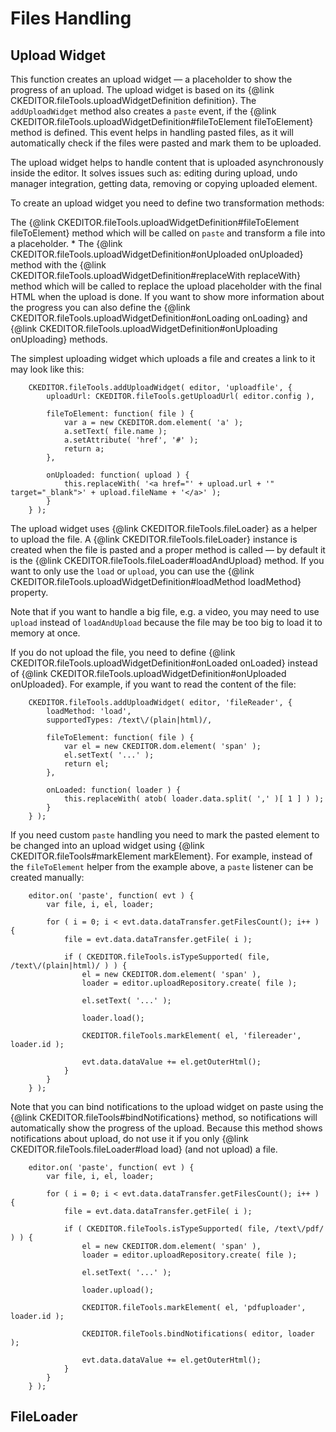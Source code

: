 <!--
Copyright (c) 2003-2015, CKSource - Frederico Knabben. All rights reserved.
For licensing, see LICENSE.md.
-->

# Files Handling


## Upload Widget

This function creates an upload widget &mdash; a placeholder to show the progress of an upload. The upload widget is based on its {@link CKEDITOR.fileTools.uploadWidgetDefinition definition}. The `addUploadWidget` method also creates a `paste` event, if the {@link CKEDITOR.fileTools.uploadWidgetDefinition#fileToElement fileToElement} method is defined. This event helps in handling pasted files, as it will automatically check if the files were pasted and mark them to be uploaded.

The upload widget helps to handle content that is uploaded asynchronously inside the editor. It solves issues such as: editing during upload, undo manager integration, getting data, removing or copying uploaded element.

To create an upload widget you need to define two transformation methods:

The {@link CKEDITOR.fileTools.uploadWidgetDefinition#fileToElement fileToElement} method which will be called on `paste` and transform a file into a placeholder. * The {@link CKEDITOR.fileTools.uploadWidgetDefinition#onUploaded onUploaded} method with the {@link CKEDITOR.fileTools.uploadWidgetDefinition#replaceWith replaceWith} method which will be called to replace the upload placeholder with the final HTML when the upload is done. If you want to show more information about the progress you can also define the {@link CKEDITOR.fileTools.uploadWidgetDefinition#onLoading onLoading} and {@link CKEDITOR.fileTools.uploadWidgetDefinition#onUploading onUploading} methods.

The simplest uploading widget which uploads a file and creates a link to it may look like this:

		CKEDITOR.fileTools.addUploadWidget( editor, 'uploadfile', {
			uploadUrl: CKEDITOR.fileTools.getUploadUrl( editor.config ),

			fileToElement: function( file ) {
				var a = new CKEDITOR.dom.element( 'a' );
				a.setText( file.name );
				a.setAttribute( 'href', '#' );
				return a;
			},

			onUploaded: function( upload ) {
				this.replaceWith( '<a href="' + upload.url + '" target="_blank">' + upload.fileName + '</a>' );
			}
		} );

The upload widget uses {@link CKEDITOR.fileTools.fileLoader} as a helper to upload the file. A {@link CKEDITOR.fileTools.fileLoader} instance is created when the file is pasted and a proper method is called &mdash; by default it is the {@link CKEDITOR.fileTools.fileLoader#loadAndUpload} method. If you want to only use the `load` or `upload`, you can use the {@link CKEDITOR.fileTools.uploadWidgetDefinition#loadMethod loadMethod} property.

Note that if you want to handle a big file, e.g. a video, you may need to use `upload` instead of `loadAndUpload` because the file may be too big to load it to memory at once.

If you do not upload the file, you need to define {@link CKEDITOR.fileTools.uploadWidgetDefinition#onLoaded onLoaded} instead of {@link CKEDITOR.fileTools.uploadWidgetDefinition#onUploaded onUploaded}. For example, if you want to read the content of the file:

		CKEDITOR.fileTools.addUploadWidget( editor, 'fileReader', {
			loadMethod: 'load',
			supportedTypes: /text\/(plain|html)/,

			fileToElement: function( file ) {
				var el = new CKEDITOR.dom.element( 'span' );
				el.setText( '...' );
				return el;
			},

			onLoaded: function( loader ) {
				this.replaceWith( atob( loader.data.split( ',' )[ 1 ] ) );
			}
		} );

If you need custom `paste` handling you need to mark the pasted element to be changed into an upload widget using {@link CKEDITOR.fileTools#markElement markElement}. For example, instead of the `fileToElement` helper from the example above, a `paste` listener can be created manually:

		editor.on( 'paste', function( evt ) {
			var file, i, el, loader;

			for ( i = 0; i < evt.data.dataTransfer.getFilesCount(); i++ ) {
				file = evt.data.dataTransfer.getFile( i );

				if ( CKEDITOR.fileTools.isTypeSupported( file, /text\/(plain|html)/ ) ) {
					el = new CKEDITOR.dom.element( 'span' ),
					loader = editor.uploadRepository.create( file );

					el.setText( '...' );

					loader.load();

					CKEDITOR.fileTools.markElement( el, 'filereader', loader.id );

					evt.data.dataValue += el.getOuterHtml();
				}
			}
		} );

Note that you can bind notifications to the upload widget on paste using the {@link CKEDITOR.fileTools#bindNotifications} method, so notifications will automatically show the progress of the upload. Because this method shows notifications about upload, do not use it if you only {@link CKEDITOR.fileTools.fileLoader#load load} (and not upload) a file.

		editor.on( 'paste', function( evt ) {
			var file, i, el, loader;

			for ( i = 0; i < evt.data.dataTransfer.getFilesCount(); i++ ) {
				file = evt.data.dataTransfer.getFile( i );

				if ( CKEDITOR.fileTools.isTypeSupported( file, /text\/pdf/ ) ) {
					el = new CKEDITOR.dom.element( 'span' ),
					loader = editor.uploadRepository.create( file );

					el.setText( '...' );

					loader.upload();

					CKEDITOR.fileTools.markElement( el, 'pdfuploader', loader.id );

					CKEDITOR.fileTools.bindNotifications( editor, loader );

					evt.data.dataValue += el.getOuterHtml();
				}
			}
		} );

## FileLoader